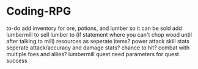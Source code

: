 # Coding-RPG
to-do
add inventory for ore, potions, and lumber so it can be sold
add lumbermill to sell lumber to (if statement where you can't chop wood until after talking to mill)
resources as seperate items?
power attack skill
stats
seperate attack/accuracy and damage stats?
chance to hit?
combat with multiple foes and allies?
lumbermill quest
need parameters for quest success
